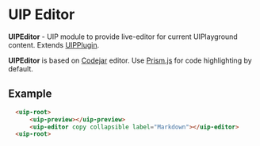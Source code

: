 # UIP Editor

**UIPEditor** - UIP module to provide live-editor for current UIPlayground content. 
Extends [UIPPlugin](src/core/README.md#uip-plugin).

**UIPEditor** is based on [Codejar](https://medv.io/codejar/) editor. 
Use [Prism.js](https://prismjs.com/) for code highlighting by default.

## Example
```html
  <uip-root>
      <uip-preview></uip-preview>
      <uip-editor copy collapsible label="Markdown"></uip-editor>
  <uip-root>
```
